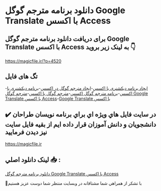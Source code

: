 # دانلود برنامه مترجم گوگل Google Translate با اکسس Access

## برای دریافت دانلود برنامه مترجم گوگل Google Translate با اکسس Access به لینک زیر بروید 👇

https://magicfile.ir/?p=4520

## تگ های فایل

-[ایجاد برنامه دیکشنری با اکسس](https://magicfile.ir/product/%d8%a8%d8%b1%d9%86%d8%a7%d9%85%d9%87-%d9%85%d8%aa%d8%b1%d8%ac%d9%85-%da%af%d9%88%da%af%d9%84-google-translate-%d8%a8%d8%a7-%d8%a7%da%a9%d8%b3%d8%b3access/)-[ایجاد مترجم گوگل در اکسس](https://magicfile.ir/product/%d8%a8%d8%b1%d9%86%d8%a7%d9%85%d9%87-%d9%85%d8%aa%d8%b1%d8%ac%d9%85-%da%af%d9%88%da%af%d9%84-google-translate-%d8%a8%d8%a7-%d8%a7%da%a9%d8%b3%d8%b3access/)-[برنامه دیکشنری با اکسس](https://magicfile.ir/product/%d8%a8%d8%b1%d9%86%d8%a7%d9%85%d9%87-%d9%85%d8%aa%d8%b1%d8%ac%d9%85-%da%af%d9%88%da%af%d9%84-google-translate-%d8%a8%d8%a7-%d8%a7%da%a9%d8%b3%d8%b3access/)-[برنامه مترجم گوگل اکسس](https://magicfile.ir/product/%d8%a8%d8%b1%d9%86%d8%a7%d9%85%d9%87-%d9%85%d8%aa%d8%b1%d8%ac%d9%85-%da%af%d9%88%da%af%d9%84-google-translate-%d8%a8%d8%a7-%d8%a7%da%a9%d8%b3%d8%b3access/)-[مترجم گوگل با اکسس](https://magicfile.ir/product/%d8%a8%d8%b1%d9%86%d8%a7%d9%85%d9%87-%d9%85%d8%aa%d8%b1%d8%ac%d9%85-%da%af%d9%88%da%af%d9%84-google-translate-%d8%a8%d8%a7-%d8%a7%da%a9%d8%b3%d8%b3access/)-[مترجم گوگل Google Translate با اکسس Access](https://magicfile.ir/product/%d8%a8%d8%b1%d9%86%d8%a7%d9%85%d9%87-%d9%85%d8%aa%d8%b1%d8%ac%d9%85-%da%af%d9%88%da%af%d9%84-google-translate-%d8%a8%d8%a7-%d8%a7%da%a9%d8%b3%d8%b3access/)-[Google Translate با اکسس](https://magicfile.ir/product/%d8%a8%d8%b1%d9%86%d8%a7%d9%85%d9%87-%d9%85%d8%aa%d8%b1%d8%ac%d9%85-%da%af%d9%88%da%af%d9%84-google-translate-%d8%a8%d8%a7-%d8%a7%da%a9%d8%b3%d8%b3access/)

## ✔️ در سايت فايل هاي ويژه اي براي برنامه نويسان طراحان دانشجويان و دانش آموزان قرار داده ايم از بقيه فايل سايت نيز ديدن فرماييد

https://magicfile.ir


## لينک دانلود اصلي 📥 :

[دانلود برنامه مترجم گوگل Google Translate با اکسس Access](https://magicfile.ir/product/%d8%a8%d8%b1%d9%86%d8%a7%d9%85%d9%87-%d9%85%d8%aa%d8%b1%d8%ac%d9%85-%da%af%d9%88%da%af%d9%84-google-translate-%d8%a8%d8%a7-%d8%a7%da%a9%d8%b3%d8%b3access/) 


🙏با تشکر از همراهي شما مشتاقانه در وبسایت منتظر شما دوست عزیز هستیم

